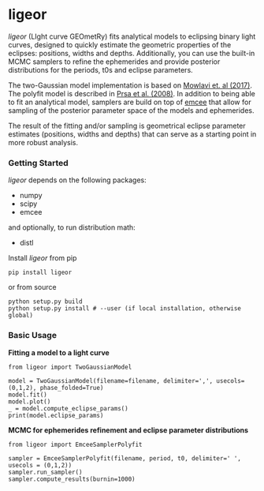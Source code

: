 # ligeor

*ligeor* (LIght curve GEOmetRy) fits analytical models to eclipsing binary light curves, 
designed to quickly estimate the geometric properties of the eclipses: positions, widths and depths.
Additionally, you can use the built-in MCMC samplers to refine the ephemerides and provide 
posterior distributions for the periods, t0s and eclipse parameters.

The two-Gaussian model implementation is based on [Mowlavi et. al (2017)](https://ui.adsabs.harvard.edu/abs/2017A%26A...606A..92M/abstract). The polyfit model is described in [Prsa et al. (2008)](https://ui.adsabs.harvard.edu/abs/2008ApJ...687..542P/abstract).
In addition to being able to fit an analytical model, samplers are build on top of [emcee](https://emcee.readthedocs.io/en/stable/) that allow for sampling of the posterior parameter space of the models and ephemerides. 

The result of the fitting and/or sampling is geometrical eclipse parameter estimates (positions, widths and depths) that can serve as a starting point in more robust analysis.


### Getting Started

*ligeor* depends on the following packages:
   * numpy
   * scipy
   * emcee
   
and optionally, to run distribution math:
   * distl

Install *ligeor* from pip
```
pip install ligeor
```

or from source
```
python setup.py build
python setup.py install # --user (if local installation, otherwise global)
```

### Basic Usage

**Fitting a model to a light curve**
```
from ligeor import TwoGaussianModel

model = TwoGaussianModel(filename=filename, delimiter=',', usecols=(0,1,2), phase_folded=True)
model.fit()
model.plot()
_ = model.compute_eclipse_params()
print(model.eclipse_params)
```

**MCMC for ephemerides refinement and eclipse parameter distributions**
```
from ligeor import EmceeSamplerPolyfit 

sampler = EmceeSamplerPolyfit(filename, period, t0, delimiter=' ', usecols = (0,1,2))
sampler.run_sampler()
sampler.compute_results(burnin=1000)
```
